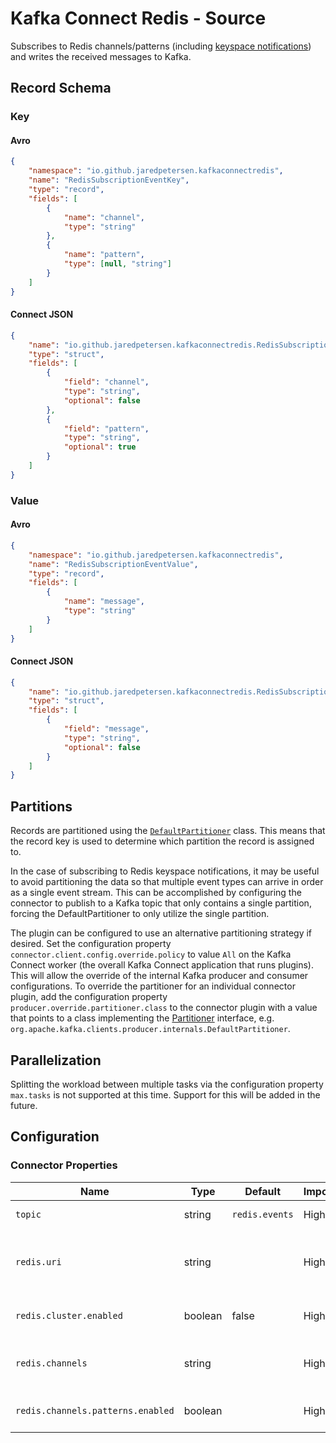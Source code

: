 # Kafka Connect Redis - Source
Subscribes to Redis channels/patterns (including [keyspace notifications](https://redis.io/topics/notifications)) and writes the received messages to Kafka.

## Record Schema

### Key
#### Avro
```json
{
    "namespace": "io.github.jaredpetersen.kafkaconnectredis",
    "name": "RedisSubscriptionEventKey",
    "type": "record",
    "fields": [
        {
            "name": "channel",
            "type": "string"
        },
        {
            "name": "pattern",
            "type": [null, "string"]
        }
    ]
}
```

#### Connect JSON
```json
{
    "name": "io.github.jaredpetersen.kafkaconnectredis.RedisSubscriptionEventKey",
    "type": "struct",
    "fields": [
        {
            "field": "channel",
            "type": "string",
            "optional": false
        },
        {
            "field": "pattern",
            "type": "string",
            "optional": true
        }
    ]
}
```

### Value
#### Avro
```json
{
    "namespace": "io.github.jaredpetersen.kafkaconnectredis",
    "name": "RedisSubscriptionEventValue",
    "type": "record",
    "fields": [
        {
            "name": "message",
            "type": "string"
        }
    ]
}
```

#### Connect JSON
```json
{
    "name": "io.github.jaredpetersen.kafkaconnectredis.RedisSubscriptionEventValue",
    "type": "struct",
    "fields": [
        {
            "field": "message",
            "type": "string",
            "optional": false
        }
    ]
}
```

## Partitions
Records are partitioned using the [`DefaultPartitioner`](https://github.com/apache/kafka/blob/trunk/clients/src/main/java/org/apache/kafka/clients/producer/internals/DefaultPartitioner.java) class. This means that the record key is used to determine which partition the record is assigned to.

In the case of subscribing to Redis keyspace notifications, it may be useful to avoid partitioning the data so that multiple event types can arrive in order as a single event stream. This can be accomplished by configuring the connector to publish to a Kafka topic that only contains a single partition, forcing the DefaultPartitioner to only utilize the single partition.

The plugin can be configured to use an alternative partitioning strategy if desired. Set the configuration property `connector.client.config.override.policy` to value `All` on the Kafka Connect worker (the overall Kafka Connect application that runs plugins). This will allow the override of the internal Kafka producer and consumer configurations. To override the partitioner for an individual connector plugin, add the configuration property `producer.override.partitioner.class` to the connector plugin with a value that points to a class implementing the [Partitioner](https://github.com/apache/kafka/blob/trunk/clients/src/main/java/org/apache/kafka/clients/producer/Partitioner.java) interface, e.g. `org.apache.kafka.clients.producer.internals.DefaultPartitioner`.

## Parallelization
Splitting the workload between multiple tasks via the configuration property `max.tasks` is not supported at this time. Support for this will be added in the future.

## Configuration
### Connector Properties
| Name                              | Type    | Default        | Importance | Description                                             |
| --------------------------------- | ------- | -------------- | ---------- | ------------------------------------------------------- |
| `topic`                           | string  | `redis.events` | High       | Topic to write to.                                      |
| `redis.uri`                       | string  |                | High       | Redis connection information provided via a URI string. |
| `redis.cluster.enabled`           | boolean | false          | High       | Target Redis is running as a cluster.                   |
| `redis.channels`                  | string  |                | High       | Redis channels to subscribe to separated by commas.     |
| `redis.channels.patterns.enabled` | boolean |                | High       | Redis channels use patterns (PSUBSCRIBE).               |
